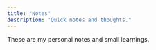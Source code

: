 ```yaml
---
title: "Notes"
description: "Quick notes and thoughts."
---
```


These are my personal notes and small learnings.
